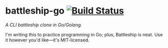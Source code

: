 # battleship-go [![Build Status](https://travis-ci.org/qguv/battleship-go.svg?branch=master)](https://travis-ci.org/qguv/battleship-go)
_A CLI battleship clone in Go/Golang._

I'm writing this to practice programming in Go; plus, Battleship is neat.
Use it however you'd like&mdash;it's MIT-licensed.

[travis]: https://travis-ci.org/qguv/battleship-go.svg?branch=master
